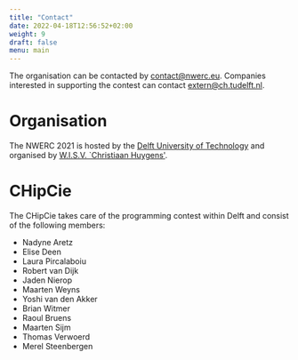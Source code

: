 ```yaml
---
title: "Contact"
date: 2022-04-18T12:56:52+02:00
weight: 9
draft: false
menu: main
---
```

The organisation can be contacted by [contact@nwerc.eu](mailto:contact@nwerc.eu). Companies interested in supporting the contest can contact [extern@ch.tudelft.nl](mailto:extern@ch.tudelft.nl).

# Organisation
The NWERC 2021 is hosted by the [Delft University of Technology](https://www.tudelft.nl) and organised by [W.I.S.V. `Christiaan Huygens'](https://ch.tudelft.nl).

# CHipCie
The CHipCie takes care of the programming contest within Delft and consist of the following members:
* Nadyne Aretz
* Elise Deen
* Laura Pircalaboiu
* Robert van Dijk	
* Jaden Nierop
* Maarten Weyns
* Yoshi van den Akker	
* Brian Witmer	
* Raoul Bruens
* Maarten Sijm
* Thomas Verwoerd
* Merel Steenbergen
